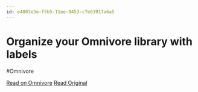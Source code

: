```yaml
---
id: e4803e3e-f5b5-11ee-9453-c7e63917a6a5
---
```


# Organize your Omnivore library with labels
#Omnivore

[Read on Omnivore](https://omnivore.app/me/organize-your-omnivore-library-with-labels)
[Read Original](https://blog.omnivore.app/p/organize-your-omnivore-library-with)


